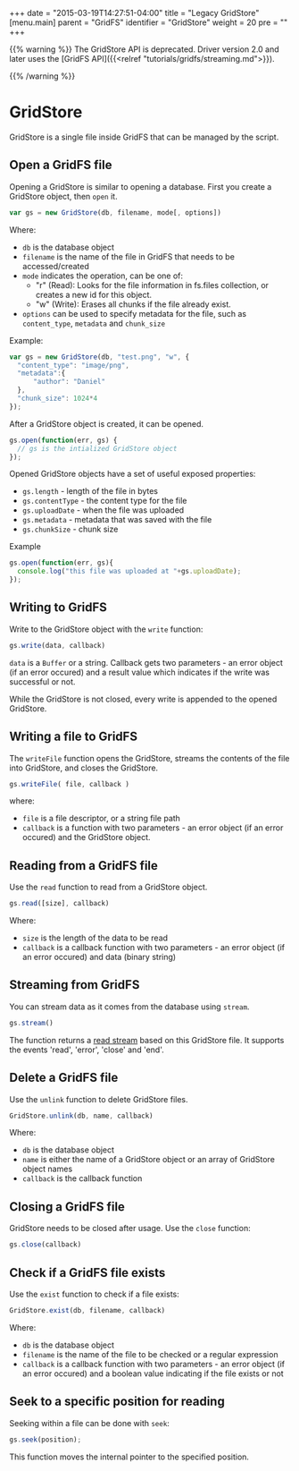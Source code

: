 +++
date = "2015-03-19T14:27:51-04:00"
title = "Legacy GridStore"
[menu.main]
  parent = "GridFS"
  identifier = "GridStore"
  weight = 20
  pre = "<i class='fa'></i>"
+++

{{% warning %}}
The GridStore API is deprecated. Driver version 2.0 and later uses the
[GridFS API]({{<relref "tutorials/gridfs/streaming.md">}}).

{{% /warning %}}

# GridStore

GridStore is a single file inside GridFS that can be managed by the script.

## Open a GridFS file

Opening a GridStore is similar to opening a database. First you create a GridStore object, then `open` it. 

```js
var gs = new GridStore(db, filename, mode[, options])
```

Where:

  * `db` is the database object
  * `filename` is the name of the file in GridFS that needs to be accessed/created
  * `mode` indicates the operation, can be one of:
    * "r" (Read): Looks for the file information in fs.files collection, or creates a new id for this object. 
    * "w" (Write): Erases all chunks if the file already exist. 
  * `options` can be used to specify metadata for the file, such as `content_type`, `metadata` and `chunk_size`

Example:

```js
var gs = new GridStore(db, "test.png", "w", {
  "content_type": "image/png",
  "metadata":{
      "author": "Daniel"
  },
  "chunk_size": 1024*4
});
```

After a GridStore object is created, it can be opened.

```js
gs.open(function(err, gs) {
  // gs is the intialized GridStore object
});
```
    
Opened GridStore objects have a set of useful exposed properties:

  * `gs.length` - length of the file in bytes
  * `gs.contentType` - the content type for the file
  * `gs.uploadDate` - when the file was uploaded
  * `gs.metadata` - metadata that was saved with the file
  * `gs.chunkSize` - chunk size

Example

```js
gs.open(function(err, gs){
  console.log("this file was uploaded at "+gs.uploadDate);
});
```

## Writing to GridFS

Write to the GridStore object with the `write` function:

```js
gs.write(data, callback)
```
    
`data` is a `Buffer` or a string. Callback gets two parameters - an error object (if an error occured) and a
result value which indicates if the write was successful or not.

While the GridStore is not closed, every write is appended to the opened GridStore.

## Writing a file to GridFS

The `writeFile` function opens the GridStore, streams the contents of the file into GridStore, and closes the GridStore.

```js
gs.writeFile( file, callback )
```
    
where:

  * `file` is a file descriptor, or a string file path
  * `callback` is a function with two parameters - an error object (if an error occured) and the GridStore object.

## Reading from a GridFS file

Use the `read` function to read from a GridStore object.

```js
gs.read([size], callback)
```

Where:

  * `size` is the length of the data to be read
  * `callback` is a callback function with two parameters - an error object (if an error occured) and data (binary string)

## Streaming from GridFS

You can stream data as it comes from the database using `stream`.

```js
gs.stream()
```
    
The function returns a [read stream](http://nodejs.org/docs/v0.4.12/api/streams.html#readable_Stream) based on this GridStore file. It supports the events 'read', 'error', 'close' and 'end'.

## Delete a GridFS file

Use the `unlink` function to delete GridStore files.

```js
GridStore.unlink(db, name, callback)
```

Where:

  * `db` is the database object
  * `name` is either the name of a GridStore object or an array of GridStore object names
  * `callback` is the callback function

## Closing a GridFS file

GridStore needs to be closed after usage. Use the `close` function:

```js
gs.close(callback)
```
    
## Check if a GridFS file exists

Use the `exist` function to check if a file exists:

```js
GridStore.exist(db, filename, callback)
```
    
Where:

  * `db` is the database object
  * `filename` is the name of the file to be checked or a regular expression
  * `callback` is a callback function with two parameters - an error object (if an error occured) and a boolean value indicating if the file exists or not
  
## Seek to a specific position for reading

Seeking within a file can be done with `seek`:

```js
gs.seek(position);
```

This function moves the internal pointer to the specified position.
